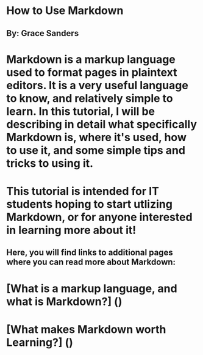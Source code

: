 # How to Use Markdown 
## By: Grace Sanders

# Markdown is a markup language used to format pages in plaintext editors. It is a very useful language to know, and relatively simple to learn. In this tutorial, I will be describing in detail what specifically Markdown is, where it's used, how to use it, and some simple tips and tricks to using it. 

# This tutorial is intended for IT students hoping to start utlizing Markdown, or for anyone interested in learning more about it!

## Here, you will find links to additional pages where you can read more about Markdown:
# [What is a markup language, and what is Markdown?] ()
# [What makes Markdown worth Learning?] ()
# 
